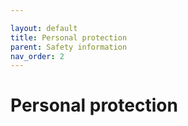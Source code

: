 ```yaml
---

layout: default
title: Personal protection
parent: Safety information
nav_order: 2
---
```


# Personal protection